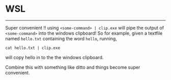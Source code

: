 # WSL
---
Super convenient !!
using `<some-command> | clip.exe`
will pipe the output of `<some-command>` into the windows clipboard!
So for example, 
given a textfile named `hello.txt` containing the word `hello`, running,
```
cat hello.txt | clip.exe
```
will copy hello in to the the windows clipboard.

Combine this with something like ditto and things become super convenient.
